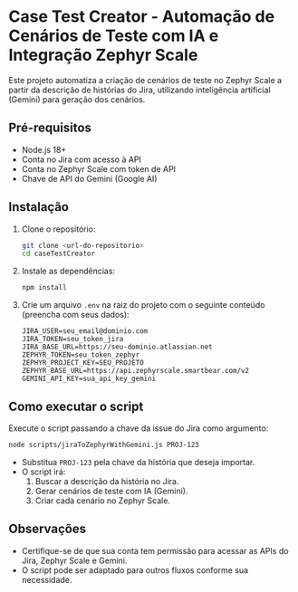 # Case Test Creator - Automação de Cenários de Teste com IA e Integração Zephyr Scale

Este projeto automatiza a criação de cenários de teste no Zephyr Scale a partir da descrição de histórias do Jira, utilizando inteligência artificial (Gemini) para geração dos cenários.

## Pré-requisitos

- Node.js 18+
- Conta no Jira com acesso à API
- Conta no Zephyr Scale com token de API
- Chave de API do Gemini (Google AI)

## Instalação

1. Clone o repositório:
   ```sh
   git clone <url-do-repositorio>
   cd caseTestCreator
   ```

2. Instale as dependências:
   ```sh
   npm install
   ```

3. Crie um arquivo `.env` na raiz do projeto com o seguinte conteúdo (preencha com seus dados):

   ```
   JIRA_USER=seu_email@dominio.com
   JIRA_TOKEN=seu_token_jira
   JIRA_BASE_URL=https://seu-dominio.atlassian.net
   ZEPHYR_TOKEN=seu_token_zephyr
   ZEPHYR_PROJECT_KEY=SEU_PROJETO
   ZEPHYR_BASE_URL=https://api.zephyrscale.smartbear.com/v2
   GEMINI_API_KEY=sua_api_key_gemini
   ```

## Como executar o script

Execute o script passando a chave da issue do Jira como argumento:

```sh
node scripts/jiraToZephyrWithGemini.js PROJ-123
```

- Substitua `PROJ-123` pela chave da história que deseja importar.
- O script irá:
  1. Buscar a descrição da história no Jira.
  2. Gerar cenários de teste com IA (Gemini).
  3. Criar cada cenário no Zephyr Scale.

## Observações

- Certifique-se de que sua conta tem permissão para acessar as APIs do Jira, Zephyr Scale e Gemini.
- O script pode ser adaptado para outros fluxos conforme sua necessidade.